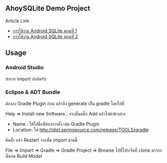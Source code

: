 ## AhoySQLite Demo Project 

Article Link 

- [การใช้งาน Android SQLite ตอนที่ 1](http://devahoy.com/2014/05/android-sqlite-tutorial-part-1/)
- [การใช้งาน Android SQLite ตอนที่ 2](http://devahoy.com/2014/05/android-sqlite-tutorial-part-2/)


## Usage

### Android Studio

ทำการ import ปกติครับ

### Eclipse & ADT Bundle

ต้องลง Gradle Plugin ก่อน แล้วถึง generate เป็น gradle โดยไปที่

Help => Install new Software.. จากนั้นคลิ๊ก Add แล้วใส่ค่าข้างล่าง

- Name : ให้ใส่ชื่อที่ต้องการตั้ง เช่น Gradle Plugin
- Location: ใส่ http://dist.springsource.com/release/TOOLS/gradle


ติดตั้ง แล้ว Restart จากนั้น import ตามนี้

File => Import => Gradle => Gradle Project => Browse ไปที๋โปรเจ็คที่ clone มาจากนั้นกด Build Model